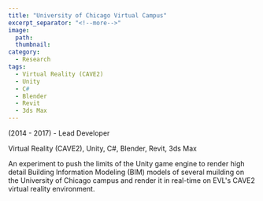 ```yaml
---
title: "University of Chicago Virtual Campus"
excerpt_separator: "<!--more-->"
image:
  path: 
  thumbnail: 
category:
  - Research
tags:
  - Virtual Reality (CAVE2)
  - Unity
  - C#
  - Blender
  - Revit
  - 3ds Max
---
```

(2014 - 2017) - Lead Developer

Virtual Reality (CAVE2), Unity, C#, Blender, Revit, 3ds Max

<!--more--> 

An experiment to push the limits of the Unity game engine to render high detail Building Information Modeling (BIM) models of several muilding on the University of Chicago campus and render it in real-time on EVL's CAVE2 virtual reality environment.
